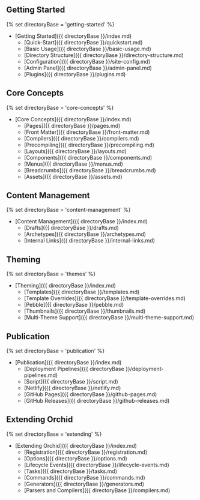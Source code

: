 ---
---

## Getting Started
{% set directoryBase = 'getting-started' %}
* [Getting Started]({{ directoryBase }}/index.md)
    * [Quick-Start]({{ directoryBase }}/quickstart.md)
    * [Basic Usage]({{ directoryBase }}/basic-usage.md)
    * [Directory Structure]({{ directoryBase }}/directory-structure.md)
    * [Configuration]({{ directoryBase }}/site-config.md)
    * [Admin Panel]({{ directoryBase }}/admin-panel.md)
    * [Plugins]({{ directoryBase }}/plugins.md)

## Core Concepts
{% set directoryBase = 'core-concepts' %}
* [Core Concepts]({{ directoryBase }}/index.md)
    * [Pages]({{ directoryBase }}/pages.md)
    * [Front Matter]({{ directoryBase }}/front-matter.md)
    * [Compilers]({{ directoryBase }}/compilers.md)
    * [Precompiling]({{ directoryBase }}/precompiling.md)
    * [Layouts]({{ directoryBase }}/layouts.md)
    * [Components]({{ directoryBase }}/components.md)
    * [Menus]({{ directoryBase }}/menus.md)
    * [Breadcrumbs]({{ directoryBase }}/breadcrumbs.md)
    * [Assets]({{ directoryBase }}/assets.md)

## Content Management
{% set directoryBase = 'content-management' %}
* [Content Management]({{ directoryBase }}/index.md)
    * [Drafts]({{ directoryBase }}/drafts.md)
    * [Archetypes]({{ directoryBase }}/archetypes.md)
    * [Internal Links]({{ directoryBase }}/internal-links.md)

## Theming
{% set directoryBase = 'themes' %}
* [Theming]({{ directoryBase }}/index.md)
    * [Templates]({{ directoryBase }}/templates.md)
    * [Template Overrides]({{ directoryBase }}/template-overrides.md)
    * [Pebble]({{ directoryBase }}/pebble.md)
    * [Thumbnails]({{ directoryBase }}/thumbnails.md)
    * [Multi-Theme Support]({{ directoryBase }}/multi-theme-support.md)

## Publication
{% set directoryBase = 'publication' %}
* [Publication]({{ directoryBase }}/index.md)
    * [Deployment Pipelines]({{ directoryBase }}/deployment-pipelines.md)
    * [Script]({{ directoryBase }}/script.md)
    * [Netlify]({{ directoryBase }}/netlify.md)
    * [GitHub Pages]({{ directoryBase }}/github-pages.md)
    * [GitHub Releases]({{ directoryBase }}/github-releases.md)

## Extending Orchid
{% set directoryBase = 'extending' %}
* [Extending Orchid]({{ directoryBase }}/index.md)
    * [Registration]({{ directoryBase }}/registration.md)
    * [Options]({{ directoryBase }}/options.md)
    * [Lifecycle Events]({{ directoryBase }}/lifecycle-events.md)
    * [Tasks]({{ directoryBase }}/tasks.md)
    * [Commands]({{ directoryBase }}/commands.md)
    * [Generators]({{ directoryBase }}/generators.md)
    * [Parsers and Compilers]({{ directoryBase }}/compilers.md)

